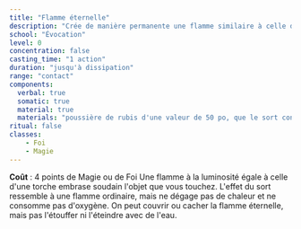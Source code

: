 ```yaml
---
title: "Flamme éternelle"
description: "Crée de manière permanente une flamme similaire à celle d'une torche."
school: "Évocation"
level: 0
concentration: false
casting_time: "1 action"
duration: "jusqu'à dissipation"
range: "contact"
components:
  verbal: true
  somatic: true
  material: true
  materials: "poussière de rubis d'une valeur de 50 po, que le sort consume"
ritual: false
classes:
    - Foi
    - Magie
---
```

**Coût** : 4 points de Magie ou de Foi
Une flamme à la luminosité égale à celle d'une torche embrase soudain l'objet que vous touchez. L'effet du sort ressemble à une flamme ordinaire, mais ne dégage pas de chaleur et ne consomme pas d'oxygène. On peut couvrir ou cacher la flamme éternelle, mais pas l'étouffer ni l'éteindre avec de l'eau.  
